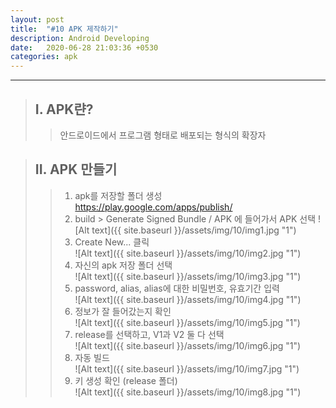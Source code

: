 ```yaml
---
layout: post
title:  "#10 APK 제작하기"
description: Android Developing
date:   2020-06-28 21:03:36 +0530
categories: apk
---
```


* * * 

> ## I. APK랸?
>   > 안드로이드에서 프로그램 형태로 배포되는 형식의 확장자   
   
> ## II. APK 만들기
>   > 1. apk를 저장할 폴더 생성   
   https://play.google.com/apps/publish/   
>   > 2. build >  Generate Signed Bundle / APK 에 들어가서 APK 선택
![Alt text]({{ site.baseurl }}/assets/img/10/img1.jpg "1")   
>   > 3. Create New... 클릭   
![Alt text]({{ site.baseurl }}/assets/img/10/img2.jpg "1")   
>   > 4. 자신의 apk 저장 폴더 선택   
![Alt text]({{ site.baseurl }}/assets/img/10/img3.jpg "1")    
>   > 5. password, alias, alias에 대한 비밀번호, 유효기간 입력   
![Alt text]({{ site.baseurl }}/assets/img/10/img4.jpg "1")   
>   > 6. 정보가 잘 들어갔는지 확인   
![Alt text]({{ site.baseurl }}/assets/img/10/img5.jpg "1")   
>   > 7. release를 선택하고, V1과 V2 둘 다 선택   
![Alt text]({{ site.baseurl }}/assets/img/10/img6.jpg "1")   
>   > 8. 자동 빌드   
![Alt text]({{ site.baseurl }}/assets/img/10/img7.jpg "1")   
>   > 9. 키 생성 확인 (release 폴더)   
![Alt text]({{ site.baseurl }}/assets/img/10/img8.jpg "1")   
